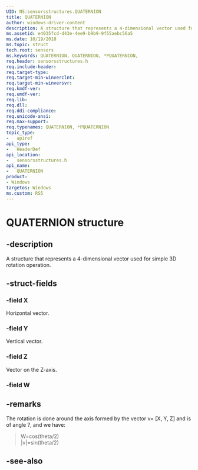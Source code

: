 ```yaml
---
UID: NS:sensorsstructures.QUATERNION
title: QUATERNION
author: windows-driver-content
description: A structure that represents a 4-dimensional vector used for simple 3D rotation operation.
ms.assetid: e4035fcd-d43e-4ee9-b9b9-9f55aebc56a5
ms.date: 10/19/2018
ms.topic: struct
tech.root: sensors
ms.keywords: QUATERNION, QUATERNION, *PQUATERNION, 
req.header: sensorsstructures.h
req.include-header:
req.target-type:
req.target-min-winverclnt:
req.target-min-winversvr:
req.kmdf-ver:
req.umdf-ver:
req.lib:
req.dll:
req.ddi-compliance:
req.unicode-ansi:
req.max-support:
req.typenames: QUATERNION, *PQUATERNION
topic_type: 
-	apiref
api_type: 
-	HeaderDef
api_location: 
-	sensorsstructures.h
api_name: 
-	QUATERNION
product: 
- Windows
targetos: Windows
ms.custom: RS5
---
```


# QUATERNION structure

## -description

A structure that represents a 4-dimensional vector used for simple 3D rotation operation.

## -struct-fields

### -field X

Horizontal vector.

### -field Y

Vertical vector.

### -field Z

Vector on the Z-axis.

### -field W



## -remarks

The rotation is done around the axis formed by the vector v= [X, Y, Z] and is of angle ?, and we have:

>W=cos(theta/2) <br/>
>|v|=sin(theta/2)

## -see-also

